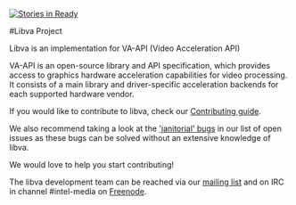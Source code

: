 [![Stories in Ready](https://badge.waffle.io/01org/libva.png?label=ready&title=Ready)](http://waffle.io/01org/libva)

#Libva Project

Libva is an implementation for VA-API (Video Acceleration API)

VA-API is an open-source library and API specification, which
provides access to graphics hardware acceleration capabilities
for video processing. It consists of a main library and
driver-specific acceleration backends for each supported hardware 
vendor.

If you would like to contribute to libva, check our [Contributing
guide](https://github.com/01org/libva/blob/master/CONTRIBUTING.md).

We also recommend taking a look at the ['janitorial'
bugs](https://github.com/01org/libva/issues?q=is%3Aopen+is%3Aissue+label%3AJanitorial)
in our list of open issues as these bugs can be solved without an
extensive knowledge of libva.

We would love to help you start contributing!

The libva development team can be reached via our [mailing
list](http://lists.freedesktop.org/mailman/listinfo/libva) and on IRC
in channel #intel-media on [Freenode](https://freenode.net/kb/answer/chat).
